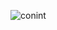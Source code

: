 ![conint](https://user-images.githubusercontent.com/70065792/201560319-9cc7c9e6-5092-4b66-a84f-db056239949f.PNG)
